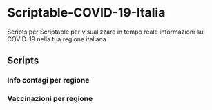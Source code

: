 # Scriptable-COVID-19-Italia
Scripts per Scriptable per visualizzare in tempo reale informazioni sul COVID-19 nella tua regione italiana

## Scripts
### Info contagi per regione
### Vaccinazioni per regione
